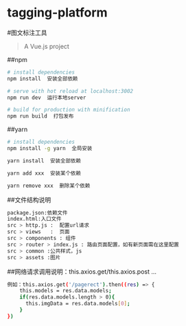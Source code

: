 # tagging-platform
#图文标注工具

> A Vue.js project

##npm

``` bash
# install dependencies
npm install  安装全部依赖

# serve with hot reload at localhost:3002
npm run dev  运行本地server

# build for production with minification
npm run build  打包发布

```
##yarn
``` bash
# install dependencies
npm install -g yarn  全局安装

yarn install  安装全部依赖

yarn add xxx  安装某个依赖

yarn remove xxx  删除某个依赖

```
##文件结构说明
``` bash
package.json:依赖文件
index.html:入口文件
src > http.js :  配置url请求
src > views   :  页面
src > components : 组件
src > router > index.js : 路由页面配置，如有新页面需在这里配置
src > common :公共样式，js
src > assets :图片
```
##网络请求调用说明：this.axios.get/this.axios.post ...
``` bash
例如：this.axios.get('/pagerect').then((res) => {
    this.models = res.data.models;
    if(res.data.models.length > 0){
      this.imgData = res.data.models[0];
    }
})
```
